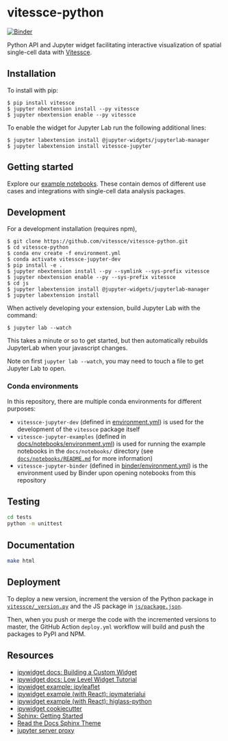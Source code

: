 # vitessce-python

[![Binder](https://mybinder.org/badge_logo.svg)](https://mybinder.org/v2/gh/vitessce/vitessce-python/master?filepath=docs/notebooks/widget_pbmc.ipynb)

Python API and Jupyter widget facilitating interactive visualization of spatial single-cell data with [Vitessce](https://github.com/vitessce/vitessce).


## Installation

To install with pip:

    $ pip install vitessce
    $ jupyter nbextension install --py vitessce
    $ jupyter nbextension enable --py vitessce

To enable the widget for Jupyter Lab run the following additional lines:

    $ jupyter labextension install @jupyter-widgets/jupyterlab-manager
    $ jupyter labextension install vitessce-jupyter


## Getting started

Explore our [example notebooks](./docs/notebooks/).
These contain demos of different use cases and integrations with single-cell data analysis packages.


## Development

For a development installation (requires npm),

    $ git clone https://github.com/vitessce/vitessce-python.git
    $ cd vitessce-python
    $ conda env create -f environment.yml
    $ conda activate vitessce-jupyter-dev
    $ pip install -e .
    $ jupyter nbextension install --py --symlink --sys-prefix vitessce
    $ jupyter nbextension enable --py --sys-prefix vitessce
    $ cd js
    $ jupyter labextension install @jupyter-widgets/jupyterlab-manager
    $ jupyter labextension install

When actively developing your extension, build Jupyter Lab with the command:

    $ jupyter lab --watch

This takes a minute or so to get started, but then automatically rebuilds JupyterLab when your javascript changes.

Note on first `jupyter lab --watch`, you may need to touch a file to get Jupyter Lab to open.

### Conda environments

In this repository, there are multiple conda environments for different purposes:

- `vitessce-jupyter-dev` (defined in [environment.yml](https://github.com/vitessce/vitessce-python/blob/master/environment.yml)) is used for the development of the `vitessce` package itself
- `vitessce-jupyter-examples` (defined in [docs/notebooks/environment.yml](https://github.com/vitessce/vitessce-python/blob/master/docs/notebooks/environment.yml)) is used for running the example notebooks in the `docs/notebooks/` directory (see [`docs/notebooks/README.md`](https://github.com/vitessce/vitessce-python/tree/master/docs/notebooks#readme) for more information)
- `vitessce-jupyter-binder` (defined in [binder/environment.yml](https://github.com/vitessce/vitessce-python/blob/master/binder/environment.yml)) is the environment used by Binder upon opening notebooks from this repository

## Testing

```sh
cd tests
python -m unittest
```


## Documentation

```sh
make html
```


## Deployment

To deploy a new version, increment the version of the Python package in [`vitessce/_version.py`](./vitessce/_version.py) and the JS package in [`js/package.json`](./js/package.json).

Then, when you push or merge the code with the incremented versions to master, the GitHub Action `deploy.yml` workflow will build and push the packages to PyPI and NPM.


## Resources

- [ipywidget docs: Building a Custom Widget](https://ipywidgets.readthedocs.io/en/stable/examples/Widget%20Custom.html)
- [ipywidget docs: Low Level Widget Tutorial](https://ipywidgets.readthedocs.io/en/latest/examples/Widget%20Low%20Level.html)
- [ipywidget example: ipyleaflet](https://github.com/jupyter-widgets/ipyleaflet)
- [ipywidget example (with React): ipymaterialui](https://github.com/maartenbreddels/ipymaterialui)
- [ipywidget example (with React): higlass-python](https://github.com/higlass/higlass-python)
- [ipywidget cookiecutter](https://github.com/jupyter-widgets/widget-cookiecutter)
- [Sphinx: Getting Started](https://www.sphinx-doc.org/en/master/usage/quickstart.html)
- [Read the Docs Sphinx Theme](https://github.com/readthedocs/sphinx_rtd_theme)
- [jupyter server proxy](https://jupyter-server-proxy.readthedocs.io/en/latest/arbitrary-ports-hosts.html)
